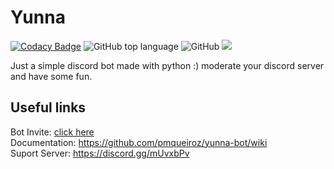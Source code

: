 # Yunna
[![Codacy Badge](https://api.codacy.com/project/badge/Grade/9ff6f887720b46309b9d28a50943597a)](https://app.codacy.com/manual/pmqueiroz/yunna-bot?utm_source=github.com&utm_medium=referral&utm_content=pmqueiroz/yunna-bot&utm_campaign=Badge_Grade_Dashboard)
![GitHub top language](https://img.shields.io/github/languages/top/pmqueiroz/yunna-bot?label=python%203&logo=python&logoColor=white) ![GitHub](https://img.shields.io/github/license/pmqueiroz/yunna-bot) [![](https://img.shields.io/badge/invite-yunna-7289da?logo=discord)](https://discordapp.com/oauth2/authorize?client_id=635227108335157268&scope=bot&permissions=8)

Just a simple discord bot made with python :) moderate your discord server and have some fun.

## Useful links
Bot Invite: [click here](https://discordapp.com/oauth2/authorize?client_id=635227108335157268&scope=bot&permissions=8)<br>
Documentation: https://github.com/pmqueiroz/yunna-bot/wiki<br>
Suport Server: https://discord.gg/mUvxbPv
